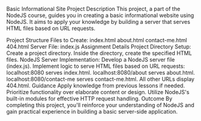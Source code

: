 Basic Informational Site
Project Description
This project, a part of the NodeJS course, guides you in creating a basic informational website using NodeJS. It aims to apply your knowledge by building a server that serves HTML files based on URL requests.

Project Structure
Files to Create:
index.html
about.html
contact-me.html
404.html
Server File: index.js
Assignment Details
Project Directory Setup:
Create a project directory.
Inside the directory, create the specified HTML files.
NodeJS Server Implementation:
Develop a NodeJS server file (index.js).
Implement logic to serve HTML files based on URL requests:
localhost:8080 serves index.html.
localhost:8080/about serves about.html.
localhost:8080/contact-me serves contact-me.html.
All other URLs display 404.html.
Guidance
Apply knowledge from previous lessons if needed.
Prioritize functionality over elaborate content or design.
Utilize NodeJS's built-in modules for effective HTTP request handling.
Outcome
By completing this project, you'll reinforce your understanding of NodeJS and gain practical experience in building a basic server-side application.
